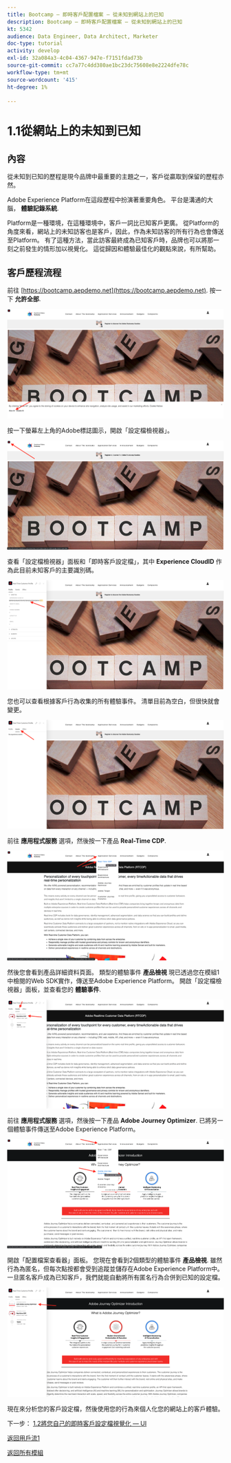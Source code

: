 ```yaml
---
title: Bootcamp — 即時客戶配置檔案 — 從未知到網站上的已知
description: Bootcamp — 即時客戶配置檔案 — 從未知到網站上的已知
kt: 5342
audience: Data Engineer, Data Architect, Marketer
doc-type: tutorial
activity: develop
exl-id: 32a084a3-4c04-4367-947e-f7151fdad73b
source-git-commit: cc7a77c4dd380ae1bc23dc75608e8e2224dfe78c
workflow-type: tm+mt
source-wordcount: '415'
ht-degree: 1%

---
```


# 1.1從網站上的未知到已知

## 內容

從未知到已知的歷程是現今品牌中最重要的主題之一，客戶從贏取到保留的歷程亦然。

Adobe Experience Platform在這段歷程中扮演著重要角色。 平台是溝通的大腦， **體驗記錄系統**.

Platform是一種環境，在這種環境中，客戶一詞比已知客戶更廣。 從Platform的角度來看，網站上的未知訪客也是客戶，因此，作為未知訪客的所有行為也會傳送至Platform。 有了這種方法，當此訪客最終成為已知客戶時，品牌也可以將那一刻之前發生的情形加以視覺化。 這從歸因和體驗最佳化的觀點來說，有所幫助。

## 客戶歷程流程

前往 [https://bootcamp.aepdemo.net](https://bootcamp.aepdemo.net). 按一下 **允許全部**.

![DSN](./images/web8.png)

按一下螢幕左上角的Adobe標誌圖示，開啟「設定檔檢視器」。

![示範](./images/pv1.png)

查看「設定檔檢視器」面板和「即時客戶設定檔」，其中 **Experience CloudID** 作為此目前未知客戶的主要識別碼。

![示範](./images/pv2.png)

您也可以查看根據客戶行為收集的所有體驗事件。 清單目前為空白，但很快就會變更。

![示範](./images/pv3.png)

前往 **應用程式服務** 選項，然後按一下產品 **Real-Time CDP**.

![示範](./images/pv4.png)

然後您會看到產品詳細資料頁面。 類型的體驗事件 **產品檢視** 現已透過您在模組1中檢閱的Web SDK實作，傳送至Adobe Experience Platform。 開啟「設定檔檢視器」面板，並查看您的 **體驗事件**.

![示範](./images/pv5.png)

前往 **應用程式服務** 選項，然後按一下產品 **Adobe Journey Optimizer**. 已將另一個體驗事件傳送至Adobe Experience Platform。

![示範](./images/pv7.png)

開啟「配置檔案查看器」面板。 您現在會看到2個類型的體驗事件 **產品檢視**. 雖然行為為匿名，但每次點按都會受到追蹤並儲存在Adobe Experience Platform中。 一旦匿名客戶成為已知客戶，我們就能自動將所有匿名行為合併到已知的設定檔。

![示範](./images/pv8.png)

現在來分析您的客戶設定檔，然後使用您的行為來個人化您的網站上的客戶體驗。

下一步： [1.2將您自己的即時客戶設定檔視覺化 — UI](./ex2.md)

[返回用戶流1](./uc1.md)

[返回所有模組](../../overview.md)
